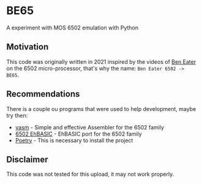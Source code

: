 # BE65
A experiment with MOS 6502 emulation with Python

## Motivation
This code was originally written in 2021 inspired by the videos of [Ben Eater](https://www.youtube.com/@BenEater) on the 6502 micro-processor, that's why the name: `Ben Eater 6502 -> BE65`.

## Recommendations
There is a couple ou programs that were used to help development, maybe try then:
- [vasm](http://sun.hasenbraten.de/vasm/index.php?view=compile) - Simple and effective Assembler for the 6502 family
- [6502 EhBASIC](https://github.com/Klaus2m5/6502_EhBASIC_V2.22) - EhBASIC port for the 6502 family
- [Poetry](https://python-poetry.org/) - This is necessary to install the project

## Disclaimer
This code was not tested for this upload, it may not work properly.